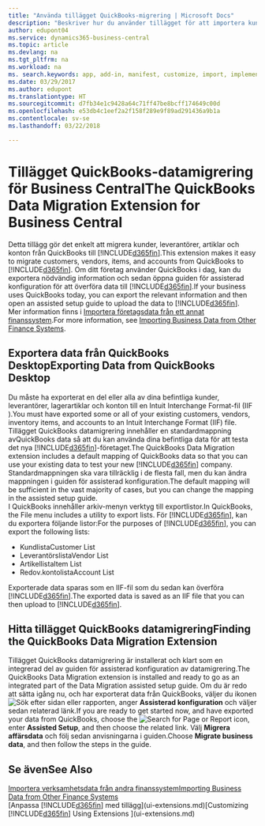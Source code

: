 ```yaml
---
title: "Använda tillägget QuickBooks-migrering | Microsoft Docs"
description: "Beskriver hur du använder tillägget för att importera kunder, leverantörer, artiklar och konton från QuickBooks Desktop till Business Central."
author: edupont04
ms.service: dynamics365-business-central
ms.topic: article
ms.devlang: na
ms.tgt_pltfrm: na
ms.workload: na
ms. search.keywords: app, add-in, manifest, customize, import, implement
ms.date: 03/29/2017
ms.author: edupont
ms.translationtype: HT
ms.sourcegitcommit: d7fb34e1c9428a64c71ff47be8bcff174649c00d
ms.openlocfilehash: e53db4c1eef2a2f158f289e9f89ad291436a9b1a
ms.contentlocale: sv-se
ms.lasthandoff: 03/22/2018

---
```

# <a name="the-quickbooks-data-migration-extension-for-business-central"></a><span data-ttu-id="550cc-103">Tillägget QuickBooks-datamigrering för Business Central</span><span class="sxs-lookup"><span data-stu-id="550cc-103">The QuickBooks Data Migration Extension for Business Central</span></span>
<span data-ttu-id="550cc-104">Detta tillägg gör det enkelt att migrera kunder, leverantörer, artiklar och konton från QuickBooks till [!INCLUDE[d365fin](includes/d365fin_md.md)].</span><span class="sxs-lookup"><span data-stu-id="550cc-104">This extension makes it easy to migrate customers, vendors, items, and accounts from QuickBooks to [!INCLUDE[d365fin](includes/d365fin_md.md)].</span></span> <span data-ttu-id="550cc-105">Om ditt företag använder QuickBooks i dag, kan du exportera nödvändig information och sedan öppna guiden för assisterad konfiguration för att överföra data till [!INCLUDE[d365fin](includes/d365fin_md.md)].</span><span class="sxs-lookup"><span data-stu-id="550cc-105">If your business uses QuickBooks today, you can export the relevant information and then open an assisted setup guide to upload the data to [!INCLUDE[d365fin](includes/d365fin_md.md)].</span></span>  
<span data-ttu-id="550cc-106">Mer information finns i [Importera företagsdata från ett annat finanssystem](upload-data.md).</span><span class="sxs-lookup"><span data-stu-id="550cc-106">For more information, see [Importing Business Data from Other Finance Systems](upload-data.md).</span></span>

## <a name="exporting-data-from-quickbooks-desktop"></a><span data-ttu-id="550cc-107">Exportera data från QuickBooks Desktop</span><span class="sxs-lookup"><span data-stu-id="550cc-107">Exporting Data from QuickBooks Desktop</span></span>
<span data-ttu-id="550cc-108">Du måste ha exporterat en del eller alla av dina befintliga kunder, leverantörer, lagerartiklar och konton till en Intuit Interchange Format-fil (IIF ).</span><span class="sxs-lookup"><span data-stu-id="550cc-108">You must have exported some or all of your existing customers, vendors, inventory items, and accounts to an Intuit Interchange Format (IIF) file.</span></span> <span data-ttu-id="550cc-109">Tillägget QuickBooks datamigrering innehåller en standardmappning avQuickBooks data så att du kan använda dina befintliga data för att testa det nya [!INCLUDE[d365fin](includes/d365fin_md.md)]-företaget.</span><span class="sxs-lookup"><span data-stu-id="550cc-109">The QuickBooks Data Migration extension includes a default mapping of QuickBooks data so that you can use your existing data to test your new [!INCLUDE[d365fin](includes/d365fin_md.md)] company.</span></span> <span data-ttu-id="550cc-110">Standardmappningen ska vara tillräcklig i de flesta fall, men du kan ändra mappningen i guiden för assisterad konfiguration.</span><span class="sxs-lookup"><span data-stu-id="550cc-110">The default mapping will be sufficient in the vast majority of cases, but you can change the mapping in the assisted setup guide.</span></span>  
<span data-ttu-id="550cc-111">I QuickBooks innehåller arkiv-menyn verktyg till exportlistor.</span><span class="sxs-lookup"><span data-stu-id="550cc-111">In QuickBooks, the File menu includes a utility to export lists.</span></span> <span data-ttu-id="550cc-112">För [!INCLUDE[d365fin](includes/d365fin_md.md)], kan du exportera följande listor:</span><span class="sxs-lookup"><span data-stu-id="550cc-112">For the purposes of [!INCLUDE[d365fin](includes/d365fin_md.md)], you can export the following lists:</span></span>

* <span data-ttu-id="550cc-113">Kundlista</span><span class="sxs-lookup"><span data-stu-id="550cc-113">Customer List</span></span>  
* <span data-ttu-id="550cc-114">Leverantörslista</span><span class="sxs-lookup"><span data-stu-id="550cc-114">Vendor List</span></span>  
* <span data-ttu-id="550cc-115">Artikellista</span><span class="sxs-lookup"><span data-stu-id="550cc-115">Item List</span></span>  
* <span data-ttu-id="550cc-116">Redov.kontolista</span><span class="sxs-lookup"><span data-stu-id="550cc-116">Account List</span></span>  

<span data-ttu-id="550cc-117">Exporterade data sparas som en IIF-fil som du sedan kan överföra [!INCLUDE[d365fin](includes/d365fin_md.md)].</span><span class="sxs-lookup"><span data-stu-id="550cc-117">The exported data is saved as an IIF file that you can then upload to [!INCLUDE[d365fin](includes/d365fin_md.md)].</span></span>

## <a name="finding-the-quickbooks-data-migration-extension"></a><span data-ttu-id="550cc-118">Hitta tillägget QuickBooks datamigrering</span><span class="sxs-lookup"><span data-stu-id="550cc-118">Finding the QuickBooks Data Migration Extension</span></span>
<span data-ttu-id="550cc-119">Tillägget QuickBooks datamigrering är installerat och klart som en integrerad del av guiden för assisterad konfiguration av datamigrering.</span><span class="sxs-lookup"><span data-stu-id="550cc-119">The QuickBooks Data Migration extension is installed and ready to go as an integrated part of the Data Migration assisted setup guide.</span></span> <span data-ttu-id="550cc-120">Om du är redo att sätta igång nu, och har exporterat data från QuickBooks, väljer du ikonen ![Sök efter sidan eller rapporten](media/ui-search/search_small.png "Sök efter sidan eller rapporten"), anger **Assisterad konfiguration** och väljer sedan relaterad länk.</span><span class="sxs-lookup"><span data-stu-id="550cc-120">If you are ready to get started now, and have exported your data from QuickBooks, choose the ![Search for Page or Report](media/ui-search/search_small.png "Search for Page or Report icon") icon, enter **Assisted Setup**, and then choose the related link.</span></span> <span data-ttu-id="550cc-121">Välj **Migrera affärsdata** och följ sedan anvisningarna i guiden.</span><span class="sxs-lookup"><span data-stu-id="550cc-121">Choose **Migrate business data**, and then follow the steps in the guide.</span></span>  

## <a name="see-also"></a><span data-ttu-id="550cc-122">Se även</span><span class="sxs-lookup"><span data-stu-id="550cc-122">See Also</span></span>
[<span data-ttu-id="550cc-123">Importera verksamhetsdata från andra finanssystem</span><span class="sxs-lookup"><span data-stu-id="550cc-123">Importing Business Data from Other Finance Systems</span></span>](upload-data.md)  
<span data-ttu-id="550cc-124">[Anpassa [!INCLUDE[d365fin](includes/d365fin_md.md)] med tillägg](ui-extensions.md)</span><span class="sxs-lookup"><span data-stu-id="550cc-124">[Customizing [!INCLUDE[d365fin](includes/d365fin_md.md)] Using Extensions ](ui-extensions.md)</span></span>  

